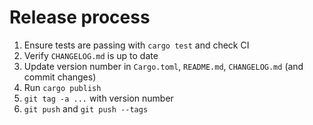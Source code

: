 # Release process

1. Ensure tests are passing with `cargo test` and check CI
2. Verify `CHANGELOG.md` is up to date
3. Update version number in `Cargo.toml`, `README.md`, `CHANGELOG.md` (and commit changes)
4. Run `cargo publish`
5. `git tag -a ...` with version number
6. `git push` and `git push --tags`
